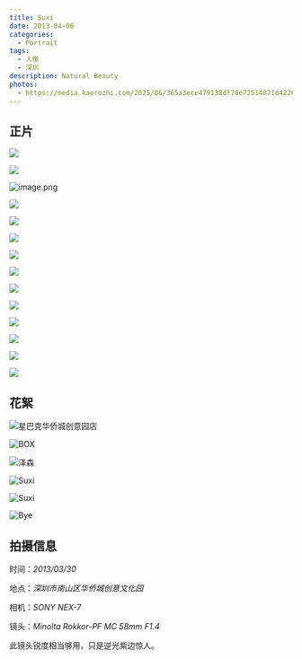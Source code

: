 ```yaml
---
title: Suxi
date: 2013-04-06
categories:
  - Portrait
tags:
  - 人像
  - 深圳
description: Natural Beauty
photos:
  - https://media.kaerozhi.com/2025/06/365a3ece479138df78e72514071d4226.png
---
```

## 正片

![](https://media.kaerozhi.com/2025/06/cabae35de4c28599ff47442f29071f53.png)

![](https://media.kaerozhi.com/2025/06/0b6f774c946fbc6c03b4fe52b0d89b69.png)

![image.png](https://media.kaerozhi.com/2025/06/b772fa142ae5db56a1966e86c5792bca.png)

![](https://media.kaerozhi.com/2025/06/1ae1202b1180c357685d425df285c693.png)

![](https://media.kaerozhi.com/2025/06/cf168276b42551e3eaadec8e20872563.png)

![](https://media.kaerozhi.com/2025/06/06c287cab6abf1a49ff56eed6874b339.png)

![](https://media.kaerozhi.com/2025/06/a5993b8bb83592ccf549c875cf4d9c0f.png)

![](https://media.kaerozhi.com/2025/06/7828a22488de6a9fd8da67d91c074922.png)

![](https://media.kaerozhi.com/2025/06/e8dea09d1576639f1d23b2712060c84b.png)

![](https://media.kaerozhi.com/2025/06/75003742af391f81094512bd9f9a82b9.png)

![](https://media.kaerozhi.com/2025/06/365a3ece479138df78e72514071d4226.png)

![](https://media.kaerozhi.com/2025/06/2c51d41ab80b94b56ebcf7c6fe0516bb.png)

![](https://media.kaerozhi.com/2025/06/0f4586dce934da872b8b340e42fe3cbe.png)

![](https://media.kaerozhi.com/2025/06/b46a01de0ebc78f342626f44004790ce.png)

## 花絮


![星巴克华侨城创意园店](https://media.kaerozhi.com/2025/06/663a0eb055d3015cc1406c39f2745fdc.png)

![BOX](https://media.kaerozhi.com/2025/06/89db6dc94970ecab9314b4493fc39142.png)

![泽森](https://media.kaerozhi.com/2025/06/8d1dedb052c70b04e04496c21b872ab5.png)

![Suxi](https://media.kaerozhi.com/2025/06/01617e6c08e79724e4fca26b0e9b7a17.png)

![Suxi](https://media.kaerozhi.com/2025/06/4a9cbab5e96f742ca225f10366483c48.png)

![Bye](https://media.kaerozhi.com/2025/06/ee92c55838b048789597990880787d4a.png)


## 拍摄信息

时间：*2013/03/30*

地点：*深圳市南山区华侨城创意文化园*

相机：*SONY NEX-7*

镜头：*Minolta Rokkor-PF MC 58mm F1.4*

此镜头锐度相当够用，只是逆光紫边惊人。

